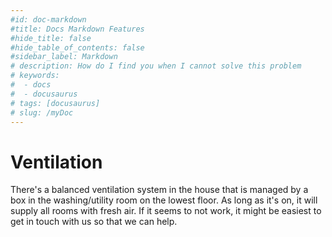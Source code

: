 ```yaml
---
#id: doc-markdown
#title: Docs Markdown Features
#hide_title: false
#hide_table_of_contents: false
#sidebar_label: Markdown
# description: How do I find you when I cannot solve this problem
# keywords:
#  - docs
#  - docusaurus
# tags: [docusaurus]
# slug: /myDoc
---
```


# Ventilation

There's a balanced ventilation system in the house that is managed by a box in the washing/utility room on the lowest
floor. As long as it's on, it will supply all rooms with fresh air. If it seems to not work, it might be easiest to get in
touch with us so that we can help.


